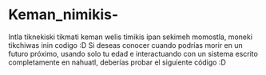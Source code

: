 # Keman_nimikis-
Intla tiknekiski tikmati keman welis timikis ipan sekimeh momostla, moneki tikchiwas inin codigo :D
Si deseas conocer  cuando podrías morir en un futuro próximo,  usando solo tu edad e interactuando con un sistema escrito completamente en nahuatl, deberías probar el siguiente código :D
